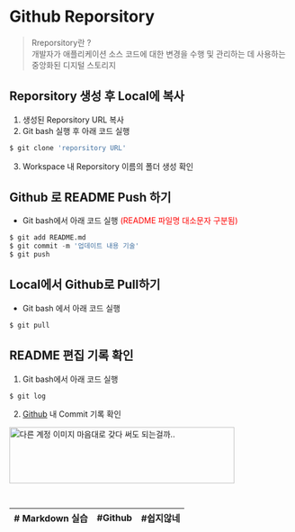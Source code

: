 # Github Reporsitory 
> Rreporsitory란 ?   
개발자가 애플리케이션 소스 코드에 대한 변경을 수행 및 관리하는 데 사용하는   
중앙화된 디지털 스토리지   



## Reporsitory 생성 후 Local에 복사

1. 생성된 Reporsitory URL 복사
2. Git bash 실행 후 아래 코드 실행

```python
$ git clone 'reporsitory URL'    
```

3. Workspace 내 Reporsitory 이름의 폴더 생성 확인


## Github 로 README Push 하기

+ Git bash에서 아래 코드 실행 <span style="color:red"> (README 파일명 대소문자 구분됨)</span>
 
 ```python
$ git add README.md 
$ git commit -m '업데이트 내용 기술'
$ git push 
```

## Local에서 Github로 Pull하기

* Git bash 에서 아래 코드 실행   
```python
$ git pull  
```

## README 편집 기록 확인

1. Git bash에서  아래 코드 실행
```python
$ git log
```
2. [Github](https://github.com "github link") 내 Commit 기록 확인   

<img src="https://shorturl.at/nvW37" width="400" height="100" alt= "다른 계정 이미지 마음대로 갖다 써도 되는걸까.."></img>



```python

```


```python

```

   |# Markdown 실습|#Github|#쉽지않네|
   |----|---|---|

